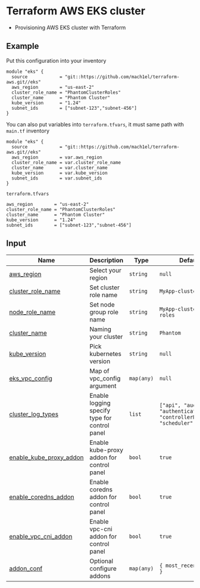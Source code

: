 # Terraform AWS EKS cluster

* Provisioning AWS EKS cluster with Terraform

## Example
Put this configuration into your inventory

```
module "eks" {
  source            = "git::https://github.com/mach1el/terraform-aws.git//eks"
  aws_region        = "us-east-2"
  cluster_role_name = "PhantomClusterRoles"
  cluster_name      = "Phantom Cluster"
  kube_version      = "1.24"
  subnet_ids        = ["subnet-123","subnet-456"]
}
```

You can also put variables into `terraform.tfvars`, it must same path with `main.tf` inventory

```
module "eks" {
  source            = "git::https://github.com/mach1el/terraform-aws.git//eks"
  aws_region        = var.aws_region
  cluster_role_name = var.cluster_role_name
  cluster_name      = var.cluster_name
  kube_version      = var.kube_version
  subnet_ids        = var.subnet_ids
}
```

`terraform.tfvars`

```
aws_region        = "us-east-2"
cluster_role_name = "PhantomClusterRoles"
cluster_name      = "Phantom Cluster"
kube_version      = "1.24"
subnet_ids        = ["subnet-123","subnet-456"]
```

## Input
| Name | Description | Type | Default | Required |
|------|-------------|------|---------|:--------:|
|<a name="aws_region"></a> [aws_region](#) | Select your region | `string` | `null` | yes |
|<a name="cluster_role_name"></a> [cluster_role_name](#) | Set cluster role name | `string` | `MyApp-cluster-roles` | yes |
|<a name="node_role_name"></a> [node_role_name](#) | Set node group role name | `string` | `MyApp-cluster-node-roles` | yes |
|<a name="cluster_name"></a> [cluster_name](#) | Naming your cluster | `string` | `Phantom` | yes |
|<a name="kube_version"></a> [kube_version](#) | Pick kubernetes version | `string` | `null` | yes |
|<a name="eks_vpc_config"></a> [eks_vpc_config](#) | Map of vpc_config argument | `map(any)` | `null` | yes |
|<a name="cluster_log_types"></a> [cluster_log_types](#) | Enable logging specify type for control panel | `list` | `["api", "audit", "authenticator", "controllerManager", "scheduler"]` | no |
|<a name="enable_kube_proxy_addon"></a> [enable_kube_proxy_addon](#) | Enable kube-proxy addon for control panel | `bool` | `true` | no |
|<a name="enable_coredns_addon"></a> [enable_coredns_addon](#) | Enable coredns addon for control panel | `bool` | `true` | no |
|<a name="enable_vpc_cni_addon"></a> [enable_vpc_cni_addon](#) | Enable vpc-cni addon for control panel | `bool` | `true` | no |
|<a name="addon_conf"></a> [addon_conf](#) | Optional configure addons | `map(any)` | `{ most_recent = true }` | no |
